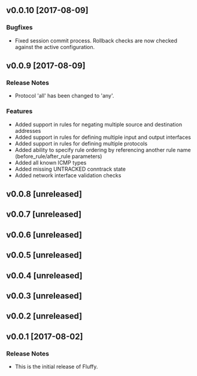 ## v0.0.10 [2017-08-09]

### Bugfixes

* Fixed session commit process. Rollback checks are now checked against the active configuration.

## v0.0.9 [2017-08-09]

### Release Notes

* Protocol 'all' has been changed to 'any'.

### Features

* Added support in rules for negating multiple source and destination addresses
* Added support in rules for defining multiple input and output interfaces
* Added support in rules for defining multiple protocols
* Added ability to specify rule ordering by referencing another rule name (before_rule/after_rule parameters)
* Added all known ICMP types
* Added missing UNTRACKED conntrack state
* Added network interface validation checks

## v0.0.8 [unreleased]

## v0.0.7 [unreleased]

## v0.0.6 [unreleased]

## v0.0.5 [unreleased]

## v0.0.4 [unreleased]

## v0.0.3 [unreleased]

## v0.0.2 [unreleased]

## v0.0.1 [2017-08-02]

### Release Notes

* This is the initial release of Fluffy.
